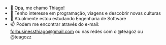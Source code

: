 - 👋 Opa, me chamo Thiago!
- 👀 Tenho interesse em programação, viagens e descobrir novas culturas 
- 🌱 Atualmente estou estudando Engenharia de Software 
- 📫 Podem me encontrar através do e-mail: forbusinessthiago@gmail.com ou nas redes com o @teagoz ou @teagozz

<!---
teagozz/teagozz is a ✨ special ✨ repository because its `README.md` (this file) appears on your GitHub profile.
You can click the Preview link to take a look at your changes.
--->
